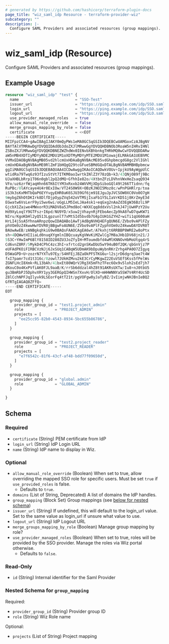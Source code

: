 ```yaml
---
# generated by https://github.com/hashicorp/terraform-plugin-docs
page_title: "wiz_saml_idp Resource - terraform-provider-wiz"
subcategory: ""
description: |-
  Configure SAML Providers and associated resources (group mappings).
---
```


# wiz_saml_idp (Resource)

Configure SAML Providers and associated resources (group mappings).

## Example Usage

```terraform
resource "wiz_saml_idp" "test" {
  name                         = "SSO-Test"
  issuer_url                   = "https://ping.example.com/idp/SSO.saml2"
  login_url                    = "https://ping.example.com/idp/SSO.saml2"
  logout_url                   = "https://ping.example.com/idp/SLO.saml2"
  use_provider_managed_roles   = true
  allow_manual_role_override   = false
  merge_groups_mapping_by_role = false
  certificate                  = <<EOT
-----BEGIN CERTIFICATE-----
MIIFpzCCA4+gAwIBAgIJAKY0mQyPWs1eMA0GCSqGSIb3DQEBCwUAMGoxCzAJBgNV
BAYTAlVTMRAwDgYDVQQIDAdOb3doZXJlMRwwGgYDVQQHDBNOb3RoaW5nIHRvIHNl
ZSBoZXJlMRwwGgYDVQQKDBNEZWZhdWx0IENvbXBhbnkgTHRkMQ0wCwYDVQQDDARw
aW5nMB4XDTIyMDYyNDE2MDU1M1oXDTMyMDYyMTE2MDU1M1owajELMAkGA1UEBhMC
VVMxEDAOBgNVBAgMB05vd2hlcmUxHDAaBgNVBAcME05vdGhpbmcgdG8gc2VlIGhl
cmUxHDAaBgNVBAoME0RlZmF1bHQgQ29tcGFueSBMdGQxDTALBgNVBAMMBHBpbmcw
ggIiMA0GCSqGSIb3DQEBAQUAA4ICDwAwggIKAoICAQDwkVOUv+IpjkU9AyWgpUlC
wtidRa79Twq6z93fIzuStVt7ITKM0aoIwrtkINlZ3Y78zQb+k3/43QNjO89fj9Bc
UJaXHBLbRrp1T06n0gbl2pQ2dMQ+GfhhIe82o/4XtbnZFzLDVhnVWxHeZsaqQ934
VFo/uz6zrfWjaqHhn66TK6ItYM3xRxxb24WVVMjXDpSiboGQl49t266TTidnn/fq
RuPBc/8lAYcaye4U4r0ExIOw/VT24S0W9X+OBzKJNOI5Moz8c/wPnPGHRlrp/toa
iS3k3sKxMHTbQaP6EYYvgyEHR0aK6SJU39Gf6jm91EJguJpJVCSOW0XC0Vo0O7gH
9mybgZ6hOtDKIrk8DlfDjpOypZVq542oVTMSjIsaFb1Y5LIaVrKD51j8KrZmyE3d
EGwatw6VsLerF9yi5wv6wi/oGgLLM5IeLJAa4sk1+eqGxg2nAaZd3EgW36BzlL9P
GjcbX1Zaiwe4MWxorR3iMADV8a5JPmd8oC+WXXCqq8ddxVsl2nkJ47jUwHPzY2Uu
Hd9XyLoqlY9GTFsz+I6pd/NU9YD/xSuw2jVhaynRjFEboAecZp9kA8fwD7qwKW71
NIru/KgoKbHl2yQ513LgpzunlT7xMtSId5bvdb7U4pIUH1GZYHZ+wiTi1qU600aH
HrLI4jSsA5YhnaARnpzQowIDAQABo1AwTjAdBgNVHQ4EFgQUN6E/ZVbo9vAPlFZy
phVOm9zZ4kwwHwYDVR0jBBgwFoAUN6E/ZVbo9vAPlFZyphVOm9zZ4kwwDAYDVR0T
BAUwAwEB/zANBgkqhkiG9w0BAQsFAAOCAgEA6wt/A7kxhjt6RRBBP8WRE2w8oPtx
sh+4DQWwtHIIiaLd0nuqXYgmlnIBQcuayKgVWvKiMZwlCg7M8aJHb1DV68jn21/J
5S3C+YHwImP6BlY8158ID280ZU3JoZfyIH+MToumdbfd4wMlKNNOvHbMoUtgq4rS
Cd6vnZ8RF/5MykD4CPhC4zc3hI+xfrtcd2gnSKwDbU5wY94uB0f2QK/qbGnVjz7P
eUFAdPKOiFIRBCVzNJj6JxSUq1CABqW5UDmAK9bDpuWybnRKrZrhg4PA0O7ZIgyq
D5WaGPD+U+zozrN7YXTu97Ey/S4HFEjJBZaOkPFSTKG6u+l2sjrD6dgrq3ae7t4W
fxI7pamr7cd1t316c/8zowl7JUkHZMvu2kE3CrCyMKgwZ22EuVSEfSKss5fPelWs
ZGNFLHcI8Xmk+RL13bAh/41bxEt80WQrVJRg3X5mFhzTFec6Ox9v5loh2sEd7jh7
dKouC0o4KxPVfiAK0FJL9aaB/K/rrSb6ddzal4hZ8t91AKRsUXTw/Iu8+nJ0tbU5
gu3BmRbPJ5DphvXRY1yy3GERGpQIHWSn7XxvH/OlXO+mHHWNNYa5SW7V4RY4UcSD
Z8lCchNPFJqIlyvk9LSEorFq4tT21t/pgVOFgw0yJaTyBZ/IvIimjwNHJBnIeBQ2
GfRTgIAGAQ8ZFfQ=
-----END CERTIFICATE-----
EOT

  group_mapping {
    provider_group_id = "test1.project_admin"
    role              = "PROJECT_ADMIN"
    projects = [
      "ee25cc95-82b0-4543-8934-5bc655b86786",
    ]
  }

  group_mapping {
    provider_group_id = "test2.project_reader"
    role              = "PROJECT_READER"
    projects = [
      "e7f6542c-81f6-43cf-af48-bdd77f09650d",
    ]
  }

  group_mapping {
    provider_group_id = "global.admin"
    role              = "GLOBAL_ADMIN"
  }

}
```

<!-- schema generated by tfplugindocs -->
## Schema

### Required

- `certificate` (String) PEM certificate from IdP
- `login_url` (String) IdP Login URL
- `name` (String) IdP name to display in Wiz.

### Optional

- `allow_manual_role_override` (Boolean) When set to true, allow overriding the mapped SSO role for specific users. Must be set `true` if `use_provided_roles` is false.
    - Defaults to `true`.
- `domains` (List of String, Deprecated) A list of domains the IdP handles.
- `group_mapping` (Block Set) Group mappings (see [below for nested schema](#nestedblock--group_mapping))
- `issuer_url` (String) If undefined, this will default to the login_url value. Set to the same value as login_url if unsure what value to use.
- `logout_url` (String) IdP Logout URL
- `merge_groups_mapping_by_role` (Boolean) Manage group mapping by role?
- `use_provider_managed_roles` (Boolean) When set to true, roles will be provided by the SSO provider. Manage the roles via Wiz portal otherwise.
    - Defaults to `false`.

### Read-Only

- `id` (String) Internal identifier for the Saml Provider

<a id="nestedblock--group_mapping"></a>
### Nested Schema for `group_mapping`

Required:

- `provider_group_id` (String) Provider group ID
- `role` (String) Wiz Role name

Optional:

- `projects` (List of String) Project mapping
